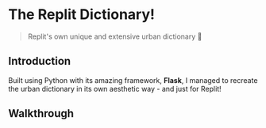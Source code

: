 # The Replit Dictionary!
> Replit's own unique and extensive urban dictionary :eyes:

## Introduction
Built using Python with its amazing framework, **Flask**, I managed to recreate the urban dictionary in its own aesthetic way - and just for Replit!

## Walkthrough
